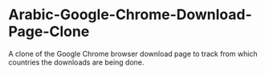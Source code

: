 Arabic-Google-Chrome-Download-Page-Clone
========================================

A clone of the Google Chrome browser download page to track from which countries the downloads are being done.
